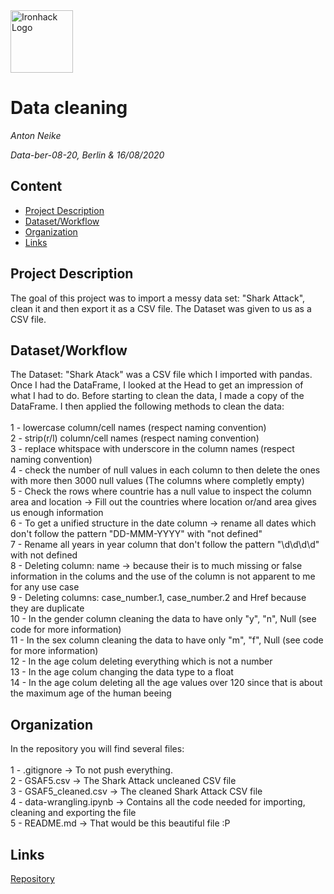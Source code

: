 <img src="https://bit.ly/2VnXWr2" alt="Ironhack Logo" width="100"/>

# Data cleaning
*Anton Neike*

*Data-ber-08-20, Berlin & 16/08/2020*

## Content
- [Project Description](#project-description)
- [Dataset/Workflow](#dataset/workflow)
- [Organization](#organization)
- [Links](#links)

## Project Description
The goal of this project was to import a messy data set: "Shark Attack", clean it and then export it as a CSV file. The Dataset was given to us as a CSV file.

## Dataset/Workflow
The Dataset: "Shark Atack" was a CSV file which I imported with pandas. Once I had the DataFrame, I looked at the Head to get an impression of what I had to do. Before starting to clean the data, I made a copy of the DataFrame. I then applied the following methods to clean the data:<br>
<br>
1 - lowercase column/cell names (respect naming convention)<br>
2 - strip(r/l) column/cell names (respect naming convention)<br>
3 - replace whitspace with underscore in the column names (respect naming convention)<br>
4 - check the number of null values in each column to then delete the ones with more then 3000 null values (The columns where completly empty)<br>
5 - Check the rows where countrie has a null value to inspect the column area and location -> Fill out the countries where location or/and area gives us enough information<br>
6 - To get a unified structure in the date column -> rename all dates which don't follow the pattern "DD-MMM-YYYY" with "not defined"<br>
7 - Rename all years in year column that don't follow the pattern "\d\d\d\d" with not defined<br>
8 - Deleting column: name -> because their is to much missing or false information in the colums and the use of the column is not apparent to me for any use case<br>
9 - Deleting columns: case_number.1, case_number.2 and Href because they are duplicate<br>
10 - In the gender column cleaning the data to have only "y", "n", Null (see code for more information)<br>
11 - In the sex column cleaning the data to have only "m", "f", Null (see code for more information)<br>
12 - In the age colum deleting everything which is not a number<br>
13 - In the age colum changing the data type to a float<br>
14 - In the age colum deleting all the age values over 120 since that is about the maximum age of the human beeing

## Organization
In the repository you will find several files:<br>
<br>
1 - .gitignore -> To not push everything.<br>
2 - GSAF5.csv -> The Shark Attack uncleaned CSV file<br>
3 - GSAF5_cleaned.csv -> The cleaned Shark Attack CSV file<br>
4 - data-wrangling.ipynb -> Contains all the code needed for importing, cleaning and exporting the file<br>
5 - README.md -> That would be this beautiful file :P

## Links
[Repository](https://github.com/fctonio/Data-Cleaning)
